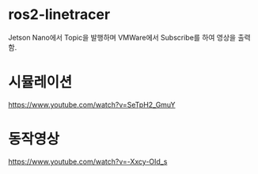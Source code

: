 # ros2-linetracer


Jetson Nano에서 Topic을 발행하며
VMWare에서 Subscribe를 하여 영상을 출력함.


# 시뮬레이션
https://www.youtube.com/watch?v=SeTpH2_GmuY

# 동작영상
https://www.youtube.com/watch?v=-Xxcy-OId_s
